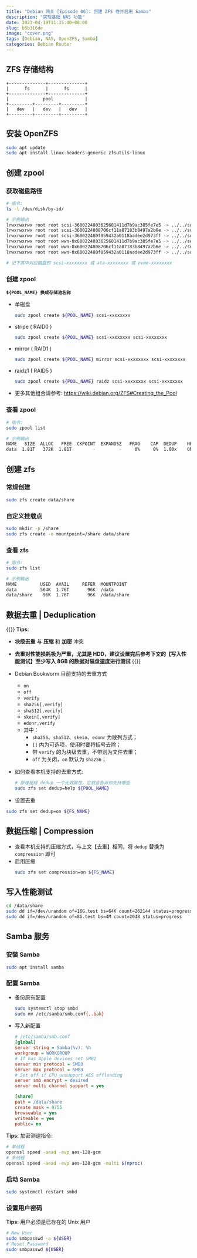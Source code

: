 ```yaml
---
title: "Debian 网关 [Episode 06]: 创建 ZFS 卷并启用 Samba"
description: "实现基础 NAS 功能"
date: 2023-04-19T11:35:40+08:00
slug: b6b316de
image: "cover.png"
tags: [Debian, NAS, OpenZFS, Samba]
categories: Debian Router
---
```


## ZFS 存储结构

```text
+--------------+--------------+
|      fs      |      fs      |
+--------------+--------------+
|             pool            |
+---------+---------+---------+
|   dev   |   dev   |   dev   |
+---------+---------+---------+
```

## 安装 OpenZFS

```bash
sudo apt update
sudo apt install linux-headers-generic zfsutils-linux
```

## 创建 zpool

### 获取磁盘路径

```bash
# 指令:
ls -l /dev/disk/by-id/

# 示例输出
lrwxrwxrwx root root scsi-3600224803625601411d7b9ac385fe7e5 -> ../../sda
lrwxrwxrwx root root scsi-3600224808706cf11a87183b8497a2b6e -> ../../sdc
lrwxrwxrwx root root scsi-360022480f059432a0118aadee2d973ff -> ../../sdb
lrwxrwxrwx root root wwn-0x600224803625601411d7b9ac385fe7e5 -> ../../sda
lrwxrwxrwx root root wwn-0x600224808706cf11a87183b8497a2b6e -> ../../sdc
lrwxrwxrwx root root wwn-0x60022480f059432a0118aadee2d973ff -> ../../sdb

# 记下其中对应磁盘的 scsi-xxxxxxxx 或 ata-xxxxxxxx 或 nvme-xxxxxxxx
```

### 创建 zpool

**`${POOL_NAME} 换成存储池名称`**

- 单磁盘
    ```bash
    sudo zpool create ${POOL_NAME} scsi-xxxxxxxx
    ```
- stripe ( RAID0 )
    ```bash
    sudo zpool create ${POOL_NAME} scsi-xxxxxxxx scsi-xxxxxxxx
    ```
- mirror ( RAID1 )
    ```bash
    sudo zpool create ${POOL_NAME} mirror scsi-xxxxxxxx scsi-xxxxxxxx
    ```
- raidz1 ( RAID5 )
    ```bash
    sudo zpool create ${POOL_NAME} raidz scsi-xxxxxxxx scsi-xxxxxxxx
    ```
- 更多其他组合请参考: <https://wiki.debian.org/ZFS#Creating_the_Pool>

### 查看 zpool

```bash
# 指令:
sudo zpool list

# 示例输出
NAME   SIZE  ALLOC   FREE  CKPOINT  EXPANDSZ   FRAG    CAP  DEDUP    HEALTH  ALTROOT
data  1.81T   372K  1.81T        -         -     0%     0%  1.00x    ONLINE  -
```

## 创建 zfs

### 常规创建

```bash
sudo zfs create data/share
```

### 自定义挂载点

```bash
sudo mkdir -p /share
sudo zfs create -o mountpoint=/share data/share
```

### 查看 zfs

```bash
# 指令:
sudo zfs list

# 示例输出
NAME         USED  AVAIL     REFER  MOUNTPOINT
data         564K  1.76T       96K  /data
data/share    96K  1.76T       96K  /data/share
```

## 数据去重 | Deduplication

{{<hint warning>}}
**Tips:**

- **块级去重** 与 **压缩** 和 **加密** 冲突
- **去重对性能损耗极为严重，尤其是 HDD，建议设置完后参考下文的【写入性能测试】至少写入 8GB 的数据对磁盘速度进行测试**
{{</hint>}}

- Debian Bookworm 目前支持的去重方式
    - `on`
    - `off`
    - `verify`
    - `sha256[,verify]`
    - `sha512[,verify]`
    - `skein[,verify]`
    - `edonr,verify`
    - 其中：
        - `sha256`、`sha512`、`skein`、`edonr` 为散列方式；
        - `[]` 内为可选项，使用时要将括号去除；
        - 带 `verify` 的为块级去重，不带则为文件去重；
        - `off` 为关闭，`on` 默认为 `sha256`；

- 如何查看本机支持的去重方式:
    ```bash
    # 原理是给 dedup 一个无效属性，它就会告诉你支持哪些
    sudo zfs set dedup=help ${POOL_NAME}
    ```
- 设置去重

```bash
sudo zfs set dedup=on ${FS_NAME}
```

## 数据压缩 | Compression

- 查看本机支持的压缩方式，与上文【去重】相同，将 `dedup` 替换为 `compression` 即可
- 启用压缩
    ```bash
    sudo zfs set compression=on ${FS_NAME}
    ```

## 写入性能测试


```bash
cd /data/share
sudo dd if=/dev/urandom of=16G.test bs=64K count=262144 status=progress
sudo dd if=/dev/urandom of=8G.test bs=4M count=2048 status=progress
```

## Samba 服务

### 安装 Samba

```bash
sudo apt install samba
```

### 配置 Samba

- 备份原有配置
    ```bash
    sudo systemctl stop smbd
    sudo mv /etc/samba/smb.conf{,.bak}
    ```
- 写入新配置
    ```ini
    # /etc/samba/smb.conf
    [global]
    server string = Samba(%v): %h
    workgroup = WORKGROUP
    # If has Apple devices set SMB2
    server min protocol = SMB3
    server max protocol = SMB3
    # Set off if CPU unsupport AES offloading
    server smb encrypt = desired
    server multi channel support = yes

    [share]
    path = /data/share
    create mask = 0755
    browseable = yes
    writeable = yes
    public= no
    ```
**Tips:** 加密测速指令:

```bash
# 单线程
openssl speed -aead -evp aes-128-gcm
# 多线程
openssl speed -aead -evp aes-128-gcm -multi $(nproc)
```

### 启动 Samba

```bash
sudo systemctl restart smbd
```

### 设置用户密码

**Tips:** 用户必须是已存在的 Unix 用户

```bash
# New User
sudo smbpasswd -a ${USER}
# Reset Password
sudo smbpasswd ${USER}
```

